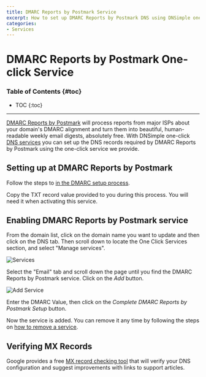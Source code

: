 ```yaml
---
title: DMARC Reports by Postmark Service
excerpt: How to set up DMARC Reports by Postmark DNS using DNSimple one-click service.
categories:
- Services
---
```


# DMARC Reports by Postmark One-click Service

### Table of Contents {#toc}

* TOC
{:toc}

---

[DMARC Reports by Postmark](https://dmarc.postmarkapp.com) will process reports from major ISPs about your domain's DMARC alignment and turn them into beautiful, human-readable weekly email digests, absolutely free. With DNSimple one-click [DNS services](/categories/services/) you can set up the DNS records required by DMARC Reports by Postmark using the one-click service we provide.


## Setting up at DMARC Reports by Postmark

Follow the steps to [in the DMARC setup process](https://dmarc.postmarkapp.com).

<info>
Copy the TXT record value provided to you during this process. You will need it when activating this service.
</info>


## Enabling DMARC Reports by Postmark service

From the domain list, click on the domain name you want to update and then click on the DNS tab. Then scroll down to locate the One Click Services section, and select "Manage services".

![Services](/files/services-dns-page-add.png)

Select the "Email" tab and scroll down the page until you find the DMARC Reports by Postmark service. Click on the *Add* button.

![Add Service](/files/services-postmark-dmarc.png)

Enter the DMARC Value, then click on the *Complete DMARC Reports by Postmark Setup* button.

Now the service is added. You can remove it any time by following the steps on [how to remove a service](/articles/services/#removing-services).


## Verifying MX Records

Google provides a free [MX record checking tool](https://toolbox.googleapps.com/apps/checkmx) that will verify your DNS configuration and suggest improvements with links to support articles.
